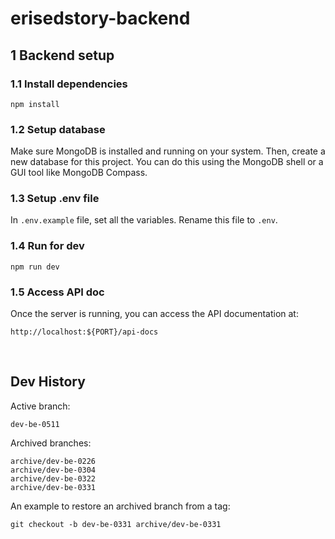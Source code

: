 # erisedstory-backend

## 1 Backend setup
### 1.1 Install dependencies
```
npm install
```
### 1.2 Setup database
Make sure MongoDB is installed and running on your system. Then, create a new database for this project. You can do this using the MongoDB shell or a GUI tool like MongoDB Compass.

### 1.3 Setup .env file
In `.env.example` file, set all the variables. Rename this file to `.env`.

### 1.4 Run for dev  
```
npm run dev
```

### 1.5 Access API doc
Once the server is running, you can access the API documentation at:
```
http://localhost:${PORT}/api-docs
```

<br>

## Dev History
Active branch:
```
dev-be-0511
```

Archived branches:
```
archive/dev-be-0226
archive/dev-be-0304
archive/dev-be-0322
archive/dev-be-0331
```

An example to restore an archived branch from a tag:
```
git checkout -b dev-be-0331 archive/dev-be-0331
```
